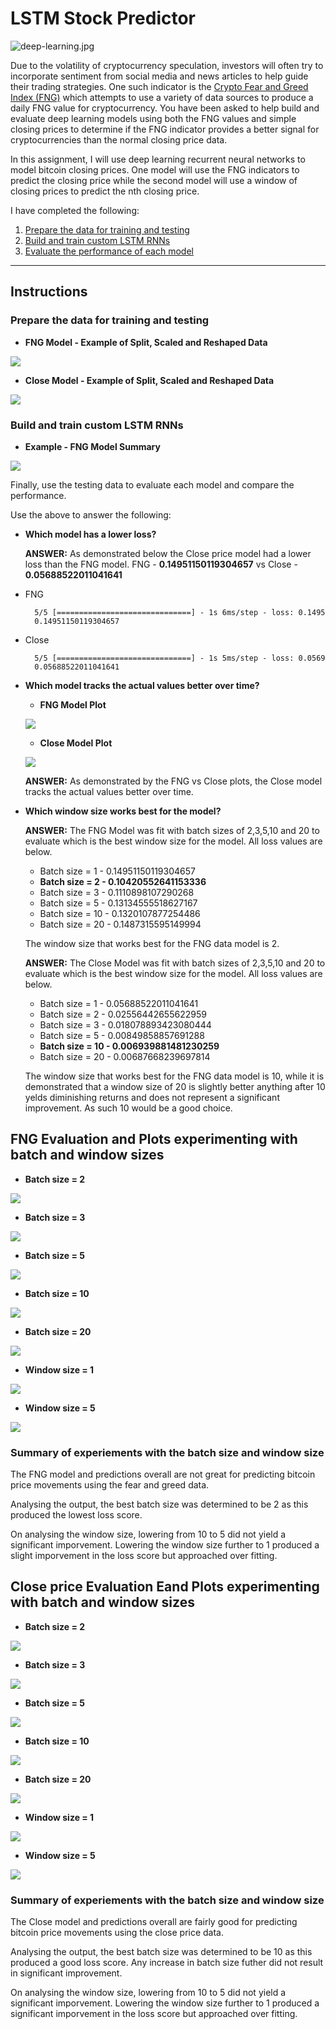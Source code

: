 # LSTM Stock Predictor

![deep-learning.jpg](Images/deep-learning.jpg)

Due to the volatility of cryptocurrency speculation, investors will often try to incorporate sentiment from social media and news articles to help guide their trading strategies. One such indicator is the [Crypto Fear and Greed Index (FNG)](https://alternative.me/crypto/fear-and-greed-index/) which attempts to use a variety of data sources to produce a daily FNG value for cryptocurrency. You have been asked to help build and evaluate deep learning models using both the FNG values and simple closing prices to determine if the FNG indicator provides a better signal for cryptocurrencies than the normal closing price data.

In this assignment, I will use deep learning recurrent neural networks to model bitcoin closing prices. One model will use the FNG indicators to predict the closing price while the second model will use a window of closing prices to predict the nth closing price.

I have completed the following:

1. [Prepare the data for training and testing](#prepare-the-data-for-training-and-testing)
2. [Build and train custom LSTM RNNs](#build-and-train-custom-lstm-rnns)
3. [Evaluate the performance of each model](#evaluate-the-performance-of-each-model)

- - -


## Instructions

### Prepare the data for training and testing

- **FNG Model  - Example of Split, Scaled and Reshaped Data**

![](https://github.com/apfreeman/Unit-14-LSTM-Stock-Predictor/blob/main/Images/Prepared_X_fng.PNG?raw=true)

- **Close Model  - Example of Split, Scaled and Reshaped Data**

![](https://github.com/apfreeman/Unit-14-LSTM-Stock-Predictor/blob/main/Images/Prepared_X_close.PNG?raw=true)


### Build and train custom LSTM RNNs

- **Example - FNG Model Summary**

![](https://github.com/apfreeman/Unit-14-LSTM-Stock-Predictor/blob/main/Images/model_sum_fng.PNG?raw=true)


Finally, use the testing data to evaluate each model and compare the performance.

Use the above to answer the following:

- **Which model has a lower loss?**

    **ANSWER:** As demonstrated below the Close price model had a lower loss than the FNG model. FNG - **0.14951150119304657** vs Close - **0.05688522011041641**

- FNG

        5/5 [==============================] - 1s 6ms/step - loss: 0.1495
        0.14951150119304657

- Close

        5/5 [==============================] - 1s 5ms/step - loss: 0.0569
        0.05688522011041641



- **Which model tracks the actual values better over time?**

    - **FNG Model Plot**

    ![](https://github.com/apfreeman/Unit-14-LSTM-Stock-Predictor/blob/main/Images/plot_fng.PNG?raw=true)

    - **Close Model Plot**

    ![](https://github.com/apfreeman/Unit-14-LSTM-Stock-Predictor/blob/main/Images/plot_close.PNG?raw=true)

    **ANSWER:** As demonstrated by the FNG vs Close plots, the Close model tracks the actual values better over time. 

- **Which window size works best for the model?**

    **ANSWER:** The FNG Model was fit with batch sizes of 2,3,5,10 and 20 to evaluate which is the best window size for the model. All loss values are below.   
    - Batch size = 1  - 0.14951150119304657
    - **Batch size = 2  - 0.10420552641153336** 
    - Batch size = 3  - 0.1110898107290268 
    - Batch size = 5  - 0.13134555518627167 
    - Batch size = 10  - 0.1320107877254486
    - Batch size = 20  - 0.1487315595149994 

    The window size that works best for the FNG data model is 2.

    **ANSWER:** The Close Model was fit with batch sizes of 2,3,5,10 and 20 to evaluate which is the best window size for the model. All loss values are below.   
    - Batch size = 1  - 0.05688522011041641
    - Batch size = 2  - 0.02556442655622959 
    - Batch size = 3  - 0.018078893423080444 
    - Batch size = 5  - 0.00849858857691288 
    - **Batch size = 10  - 0.006939881481230259**
    - Batch size = 20  - 0.00687668239697814 

    The window size that works best for the FNG data model is 10, while it is demonstrated that a window size of 20 is slightly better anything after 10 yelds diminishing returns and does not represent a significant improvement. As such 10 would be a good choice.

## FNG Evaluation and Plots experimenting with batch and window sizes

- **Batch size = 2**

![](https://github.com/apfreeman/Unit-14-LSTM-Stock-Predictor/blob/main/Images/plot_fng_batchsize_2.PNG?raw=true)

- **Batch size = 3**

![](https://github.com/apfreeman/Unit-14-LSTM-Stock-Predictor/blob/main/Images/plot_fng_batchsize_3.PNG?raw=true)

- **Batch size = 5**

![](https://github.com/apfreeman/Unit-14-LSTM-Stock-Predictor/blob/main/Images/plot_fng_batchsize_5.PNG?raw=true)

- **Batch size = 10**

![](https://github.com/apfreeman/Unit-14-LSTM-Stock-Predictor/blob/main/Images/plot_fng_batchsize_10.PNG?raw=true)

- **Batch size = 20**

![](https://github.com/apfreeman/Unit-14-LSTM-Stock-Predictor/blob/main/Images/plot_fng_batchsize_20.PNG?raw=true)

- **Window size = 1**

![](https://github.com/apfreeman/Unit-14-LSTM-Stock-Predictor/blob/main/Images/plot_fng_windowsize_1.PNG?raw=true)

- **Window size = 5**

![](https://github.com/apfreeman/Unit-14-LSTM-Stock-Predictor/blob/main/Images/plot_fng_windowsize_5.PNG?raw=true)

### Summary of experiements with the batch size and window size

The FNG model and predictions overall are not great for predicting bitcoin price movements using the fear and greed data. 

Analysing the output, the best batch size was determined to be 2 as this produced the lowest loss score. 

On analysing the window size, lowering from 10 to 5 did not yield a significant imporvement. Lowering the window size further to 1 produced a slight imporvement in the loss score but approached over fitting.  


## Close price Evaluation Eand Plots experimenting with batch and window sizes

- **Batch size = 2**

![](https://github.com/apfreeman/Unit-14-LSTM-Stock-Predictor/blob/main/Images/plot_close_batchsize_2.PNG?raw=true)

- **Batch size = 3**

![](https://github.com/apfreeman/Unit-14-LSTM-Stock-Predictor/blob/main/Images/plot_close_batchsize_3.PNG?raw=true)

- **Batch size = 5**

![](https://github.com/apfreeman/Unit-14-LSTM-Stock-Predictor/blob/main/Images/plot_close_batchsize_5.PNG?raw=true)

- **Batch size = 10**

![](https://github.com/apfreeman/Unit-14-LSTM-Stock-Predictor/blob/main/Images/plot_close_batchsize_10.PNG?raw=true)

- **Batch size = 20**

![](https://github.com/apfreeman/Unit-14-LSTM-Stock-Predictor/blob/main/Images/plot_close_batchsize_20.PNG?raw=true)

- **Window size = 1**

![](https://github.com/apfreeman/Unit-14-LSTM-Stock-Predictor/blob/main/Images/plot_close_windowsize_1.PNG?raw=true)

- **Window size = 5**

![](https://github.com/apfreeman/Unit-14-LSTM-Stock-Predictor/blob/main/Images/plot_close_windowsize_5.PNG?raw=true)

### Summary of experiements with the batch size and window size

The Close model and predictions overall are fairly good for predicting bitcoin price movements using the close price data. 

Analysing the output, the best batch size was determined to be 10 as this produced a good loss score. Any increase in batch size futher did not result in significant improvement. 

On analysing the window size, lowering from 10 to 5 did not yield a significant imporvement. Lowering the window size further to 1 produced a significant imporvement in the loss score but approached over fitting.  